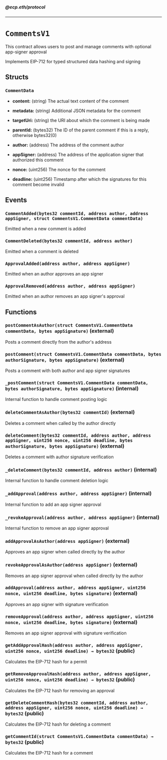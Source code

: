 ##### @ecp.eth/protocol

---

# `CommentsV1`

This contract allows users to post and manage comments with optional app-signer approval

Implements EIP-712 for typed structured data hashing and signing

## Structs

### `CommentData`

- **content:** (string) The actual text content of the comment

- **metadata:** (string) Additional JSON metadata for the comment

- **targetUri:** (string) the URI about which the comment is being made

- **parentId:** (bytes32) The ID of the parent comment if this is a reply, otherwise bytes32(0)

- **author:** (address) The address of the comment author

- **appSigner:** (address) The address of the application signer that authorized this comment

- **nonce:** (uint256) The nonce for the comment

- **deadline:** (uint256) Timestamp after which the signatures for this comment become invalid

## Events

### `CommentAdded(bytes32 commentId, address author, address appSigner, struct CommentsV1.CommentData commentData)`

Emitted when a new comment is added

### `CommentDeleted(bytes32 commentId, address author)`

Emitted when a comment is deleted

### `ApprovalAdded(address author, address appSigner)`

Emitted when an author approves an app signer

### `ApprovalRemoved(address author, address appSigner)`

Emitted when an author removes an app signer's approval

## Functions

### `postCommentAsAuthor(struct CommentsV1.CommentData commentData, bytes appSignature)` (external)

Posts a comment directly from the author's address

### `postComment(struct CommentsV1.CommentData commentData, bytes authorSignature, bytes appSignature)` (external)

Posts a comment with both author and app signer signatures

### `_postComment(struct CommentsV1.CommentData commentData, bytes authorSignature, bytes appSignature)` (internal)

Internal function to handle comment posting logic

### `deleteCommentAsAuthor(bytes32 commentId)` (external)

Deletes a comment when called by the author directly

### `deleteComment(bytes32 commentId, address author, address appSigner, uint256 nonce, uint256 deadline, bytes authorSignature, bytes appSignature)` (external)

Deletes a comment with author signature verification

### `_deleteComment(bytes32 commentId, address author)` (internal)

Internal function to handle comment deletion logic

### `_addApproval(address author, address appSigner)` (internal)

Internal function to add an app signer approval

### `_revokeApproval(address author, address appSigner)` (internal)

Internal function to remove an app signer approval

### `addApprovalAsAuthor(address appSigner)` (external)

Approves an app signer when called directly by the author

### `revokeApprovalAsAuthor(address appSigner)` (external)

Removes an app signer approval when called directly by the author

### `addApproval(address author, address appSigner, uint256 nonce, uint256 deadline, bytes signature)` (external)

Approves an app signer with signature verification

### `removeApproval(address author, address appSigner, uint256 nonce, uint256 deadline, bytes signature)` (external)

Removes an app signer approval with signature verification

### `getAddApprovalHash(address author, address appSigner, uint256 nonce, uint256 deadline) → bytes32` (public)

Calculates the EIP-712 hash for a permit

### `getRemoveApprovalHash(address author, address appSigner, uint256 nonce, uint256 deadline) → bytes32` (public)

Calculates the EIP-712 hash for removing an approval

### `getDeleteCommentHash(bytes32 commentId, address author, address appSigner, uint256 nonce, uint256 deadline) → bytes32` (public)

Calculates the EIP-712 hash for deleting a comment

### `getCommentId(struct CommentsV1.CommentData commentData) → bytes32` (public)

Calculates the EIP-712 hash for a comment

